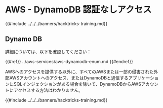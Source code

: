 # AWS - DynamoDB 認証なしアクセス

{{#include ../../../banners/hacktricks-training.md}}

## Dynamo DB

詳細については、以下を確認してください：

{{#ref}}
../aws-services/aws-dynamodb-enum.md
{{#endref}}

AWSへのアクセスを提供する以外に、すべてのAWSまたは一部の侵害された外部AWSアカウントへのアクセス、またはDynamoDBと通信するアプリケーションにSQLインジェクションがある場合を除いて、DynamoDBからAWSアカウントにアクセスする方法はわかりません。

{{#include ../../../banners/hacktricks-training.md}}

